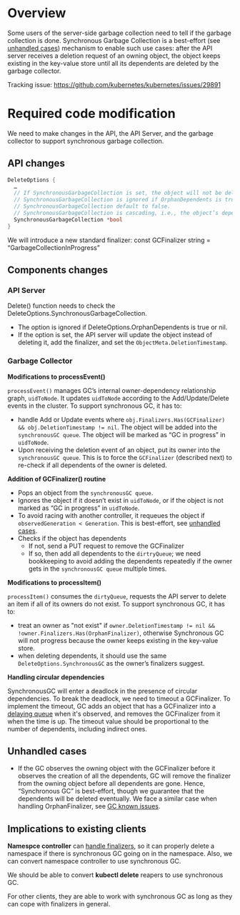 # Overview

Some users of the server-side garbage collection need to tell if the garbage collection is done. Synchronous Garbage Collection is a best-effort (see [unhandled cases](#unhandled-cases)) mechanism to enable such use cases: after the API server receives a deletion request of an owning object, the object keeps existing in the key-value store until all its dependents are deleted by the garbage collector.

Tracking issue: https://github.com/kubernetes/kubernetes/issues/29891

# Required code modification

We need to make changes in the API, the API Server, and the garbage collector to support synchronous garbage collection.

## API changes
```go
DeleteOptions {
  …
  // If SynchronousGarbageCollection is set, the object will not be deleted immediately. Instead, a GarbageCollectionInProgress finalizer will be placed on the object. The garbage collector will remove the finalizer from the object when all depdendents are deleted.
  // SynchronousGarbageCollection is ignored if OrphanDependents is true or nil.
  // SynchronousGarbageCollection default to false.
  // SynchronousGarbageCollection is cascading, i.e., the object’s dependents will be deleted with the same SynchronousGarbageCollection.
  SynchronousGarbageCollection *bool
}
```

We will introduce a new standard finalizer: const GCFinalizer string = “GarbageCollectionInProgress”

## Components changes

### API Server

Delete() function needs to check the DeleteOptions.SynchronousGarbageCollection. 

* The option is ignored if DeleteOptions.OrphanDependents is true or nil. 
* If the option is set, the API server will update the object instead of deleting it, add the finalizer, and set the `ObjectMeta.DeletionTimestamp`.

### Garbage Collector

**Modifications to processEvent()**

`processEvent()` manages GC’s internal owner-dependency relationship graph, `uidToNode`. It updates `uidToNode` according to the Add/Update/Delete events in the cluster. To support synchronous GC, it has to:

* handle Add or Update events where `obj.Finalizers.Has(GCFinalizer) && obj.DeletionTimestamp != nil`. The object will be added into the `synchronousGC queue`. The object will be marked as “GC in progress” in `uidToNode`.
* Upon receiving the deletion event of an object, put its owner into the `synchronousGC queue`. This is to force the `GCFinalizer` (described next) to re-check if all dependents of the owner is deleted.

**Addition of GCFinalizer() routine**

* Pops an object from the `synchronousGC queue`.
* Ignores the object if it doesn’t exist in `uidToNode`, or if the object is not marked as “GC in progress” in `uidToNode`.
* To avoid racing with another controller, it requeues the object if `observedGeneration < Generation`. This is best-effort, see [unhandled cases](#unhandled-cases).
* Checks if the object has dependents
  * If not, send a PUT request to remove the GCFinalizer
  * If so, then add all dependents to the `dirtryQueue`; we need bookkeeping to avoid adding the dependents repeatedly if the owner gets in the `synchronousGC queue` multiple times. 

**Modifications to processItem()**

`processItem()` consumes the `dirtyQueue`, requests the API server to delete an item if all of its owners do not exist. To support synchronous GC, it has to:

* treat an owner as "not exist" if `owner.DeletionTimestamp != nil && !owner.Finalizers.Has(OrphanFinalizer)`, otherwise Synchronous GC will not progress because the owner keeps existing in the key-value store. 
* when deleting dependents, it should use the same `DeleteOptions.SynchronousGC` as the owner’s finalizers suggest.

**Handling circular dependencies**

SynchronousGC will enter a deadlock in the presence of circular dependencies. To break the deadlock, we need to timeout a GCFinalizer. To implement the timeout, GC adds an object that has a GCFinalizer into a [delaying queue](../../pkg/util/workqueue/delaying_queue.go) when it's observed, and removes the GCFinalizer from it when the time is up. The timeout value should be proportional to the number of dependents, including indirect ones.

## Unhandled cases
* If the GC observes the owning object with the GCFinalizer before it observes the creation of all the dependents, GC will remove the finalizer from the owning object before all dependents are gone. Hence, “Synchronous GC” is best-effort, though we guarantee that the dependents will be deleted eventually. We face a similar case when handling OrphanFinalizer, see [GC known issues](https://github.com/kubernetes/kubernetes/issues/26120).


## Implications to existing clients

**Namespce controller** can [handle finalizers](https://github.com/kubernetes/kubernetes/pull/32524), so it can properly delete a namespace if there is synchronous GC going on in the namespace. Also, we can convert namespace controller to use synchronous GC.

We should be able to convert **kubectl delete** reapers to use synchronous GC.

For other clients, they are able to work with synchronous GC as long as they can cope with finalizers in general.
